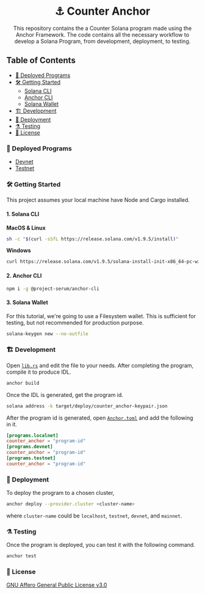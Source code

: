 <div align="center">

# ⚓︎ Counter Anchor

This repository contains the a Counter Solana program made using the Anchor Framework. The code contains all the necessary workflow to develop a Solana Program, from development, deployment, to testing.

</div>

## Table of Contents

- [🎉 Deployed Programs](#-deployed-programs)
- [🛠️ Getting Started](#%EF%B8%8F-getting-started)
  - [Solana CLI](#1-solana-cli)
  - [Anchor CLI](#2-anchor-cli)
  - [Solana Wallet](#3-solana-wallet)
- [🏗️ Development](%EF%B8%8F-development)
- [🚀 Deployment](#-deployment)
- [⚗️ Testing](#%EF%B8%8F-testing)
- [📜 License](#-license)

### 🎉 Deployed Programs

- [Devnet](https://solscan.io/account/96QBNcuHuQv1x1q1feJNFDckf6yNEYHcVdkh8QFvjT3i?cluster=devnet)
- [Testnet](https://solscan.io/account/96QBNcuHuQv1x1q1feJNFDckf6yNEYHcVdkh8QFvjT3i?cluster=testnet)

### 🛠️ Getting Started

This project assumes your local machine have Node and Cargo installed.

#### 1. Solana CLI

**MacOS & Linux**

```sh
sh -c "$(curl -sSfL https://release.solana.com/v1.9.5/install)"
```

**Windows**

```sh
curl https://release.solana.com/v1.9.5/solana-install-init-x86_64-pc-windows-msvc.exe --output C:\solana-install-tmp\solana-install-init.exe --create-dirs
```

#### 2. Anchor CLI

```sh
npm i -g @project-serum/anchor-cli
```

#### 3. Solana Wallet

For this tutorial, we're going to use a Filesystem wallet. This is sufficient for testing, but not recommended for production purpose.

```sh
solana-keygen new --no-outfile
```

### 🏗️ Development

Open [`lib.rs`](https://github.com/YosephKS/counter-anchor/blob/main/programs/counter-anchor/src/lib.rs) and edit the file to your needs. After completing the program, compile it to produce IDL.

```sh
anchor build
```

Once the IDL is generated, get the program id.

```sh
solana address -k target/deploy/counter_anchor-keypair.json
```

After the program id is generated, open [`Anchor.toml`](https://github.com/YosephKS/counter-anchor/blob/main/Anchor.toml) and add the following in it.

```toml
[programs.localnet]
counter_anchor = "program-id"
[programs.devnet]
counter_anchor = "program-id"
[programs.testnet]
counter_anchor = "program-id"
```

### 🚀 Deployment

To deploy the program to a chosen cluster,

```sh
anchor deploy --provider.cluster <cluster-name>
```

where `cluster-name` could be `localhost`, `testnet`, `devnet`, and `mainnet`.

### ⚗️ Testing

Once the program is deployed, you can test it with the following command.

```sh
anchor test
```

### 📜 License

[GNU Affero General Public License v3.0](https://github.com/YosephKS/counter-anchor/blob/main/LICENSE.md)

